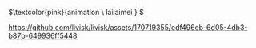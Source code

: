 $\textcolor{pink}{animation \ lailaimei } $

https://github.com/livisk/livisk/assets/170719355/edf496eb-6d05-4db3-b87b-649936ff5448







<!---
livisk/livisk is a ✨ special ✨ repository because its `README.md` (this file) appears on your GitHub profile.
You can click the Preview link to take a look at your changes.
--->
